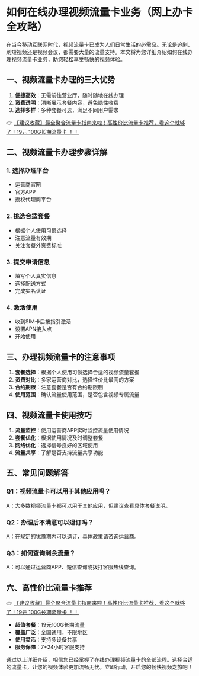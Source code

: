 # 如何在线办理视频流量卡业务（网上办卡全攻略）

在当今移动互联网时代，视频流量卡已成为人们日常生活的必需品。无论是追剧、刷短视频还是视频会议，都需要大量的流量支持。本文将为您详细介绍如何在线办理视频流量卡业务，助您轻松享受畅快的视频体验。

## 一、视频流量卡办理的三大优势

1. **便捷高效**：无需前往营业厅，随时随地在线办理
2. **资费透明**：清晰展示套餐内容，避免隐性收费
3. **选择多样**：多种套餐可选，满足不同用户需求

👉 [【建议收藏】最全聚合流量卡指南来啦！高性价比流量卡推荐，看这个就够了！19元 100G长期流量卡 ！！](https://bit.ly/Liuliangka)

## 二、视频流量卡办理步骤详解

### 1. 选择办理平台
- 运营商官网
- 官方APP
- 授权代理商平台

### 2. 挑选合适套餐
- 根据个人使用习惯选择
- 注意流量有效期
- 关注套餐外资费标准

### 3. 提交申请信息
- 填写个人真实信息
- 选择配送方式
- 完成实名认证

### 4. 激活使用
- 收到SIM卡后按指引激活
- 设置APN接入点
- 开始使用

## 三、办理视频流量卡的注意事项

1. **套餐选择**：根据个人使用习惯选择合适的视频流量套餐
2. **资费对比**：多家运营商对比，选择性价比最高的方案
3. **合约期限**：注意套餐是否有合约期限制
4. **使用范围**：确认流量使用范围，是否包含视频专属流量

## 四、视频流量卡使用技巧

1. **流量监控**：使用运营商APP实时监控流量使用情况
2. **套餐优化**：根据使用情况及时调整套餐
3. **网络优化**：选择信号良好的区域使用
4. **流量共享**：了解是否支持流量共享功能

## 五、常见问题解答

### Q1：视频流量卡可以用于其他应用吗？
A：大多数视频流量卡都可以用于其他应用，但建议查看具体套餐说明。

### Q2：办理后不满意可以退订吗？
A：在规定的犹豫期内可以退订，具体政策请咨询运营商。

### Q3：如何查询剩余流量？
A：可以通过运营商APP、短信查询或拨打客服热线查询。

## 六、高性价比流量卡推荐

👉 [【建议收藏】最全聚合流量卡指南来啦！高性价比流量卡推荐，看这个就够了！19元 100G长期流量卡 ！！](https://bit.ly/Liuliangka)

- **超值套餐**：19元100G长期流量
- **覆盖广泛**：全国通用，不限地区
- **使用灵活**：支持多设备共享
- **服务保障**：7*24小时客服支持

通过以上详细介绍，相信您已经掌握了在线办理视频流量卡的全部流程。选择合适的流量卡，让您的视频体验更加流畅无忧。立即行动，开启您的畅快视频之旅吧！